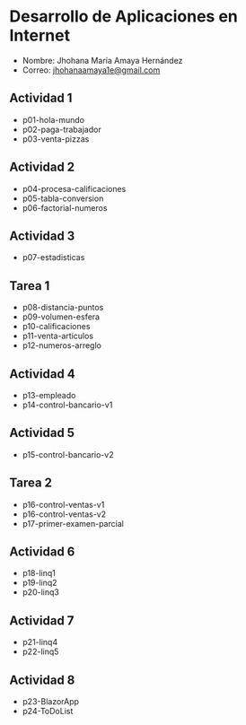 # Desarrollo de Aplicaciones en Internet

- Nombre: Jhohana María Amaya Hernández
- Correo: jhohanaamaya1e@gmail.com

## Actividad 1
- p01-hola-mundo
- p02-paga-trabajador
- p03-venta-pizzas
## Actividad 2
- p04-procesa-calificaciones
- p05-tabla-conversion
- p06-factorial-numeros
## Actividad 3
- p07-estadisticas
## Tarea 1
- p08-distancia-puntos 
- p09-volumen-esfera
- p10-calificaciones
- p11-venta-articulos
- p12-numeros-arreglo 
## Actividad 4
- p13-empleado
- p14-control-bancario-v1
## Actividad 5
- p15-control-bancario-v2
## Tarea 2
- p16-control-ventas-v1 
- p16-control-ventas-v2
- p17-primer-examen-parcial
## Actividad 6
- p18-linq1
- p19-linq2
- p20-linq3
## Actividad 7
- p21-linq4
- p22-linq5
## Actividad 8
- p23-BlazorApp
- p24-ToDoList